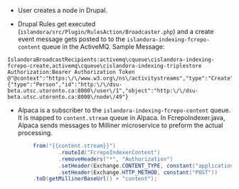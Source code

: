 * User creates a node in Drupal.

* Drupal Rules get executed (`islandora/src/Plugin/RulesAction/Broadcaster.php`) and a create event message gets posted to to the `islandora-indexing-fcrepo-content` queue in the ActiveMQ.  Sample Message:
```
IslandoraBroadcastRecipients:activemq\cqueue\cislandora-indexing-fcrepo-create,activemq\cqueue\cislandora-indexing-triplestore Authorization:Bearer Authorization Token @"@context":"https:\/\/www.w3.org\/ns\/activitystreams","type":"Create","actor":{"type":"Person","id":"http:\/\/dsu-beta.utsc.utoronto.ca:8000\/user\/1","object":"http:\/\/dsu-beta.utsc.utoronto.ca:8000\/node\/49"}
```

* Alpaca is a subscriber to the `islandora-indexing-fcrepo-content` queue.  It is mapped to `content.stream` queue in Alpaca.  In FcrepoIndexer.java, Alpaca sends messages to Milliner microservice to preform the actual processing. 

```java
        from("{{content.stream}}")
                .routeId("FcrepoIndexerContent")
                .removeHeaders("*", "Authorization")
                .setHeader(Exchange.CONTENT_TYPE, constant("application/ld+json"))
                .setHeader(Exchange.HTTP_METHOD, constant("POST"))
        .toD(getMillinerBaseUrl() + "content");
```
